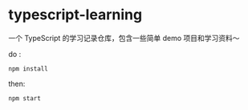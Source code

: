 # typescript-learning

一个 TypeScript 的学习记录仓库，包含一些简单 demo 项目和学习资料～

do :

```
npm install
```

then:

```
npm start
```
